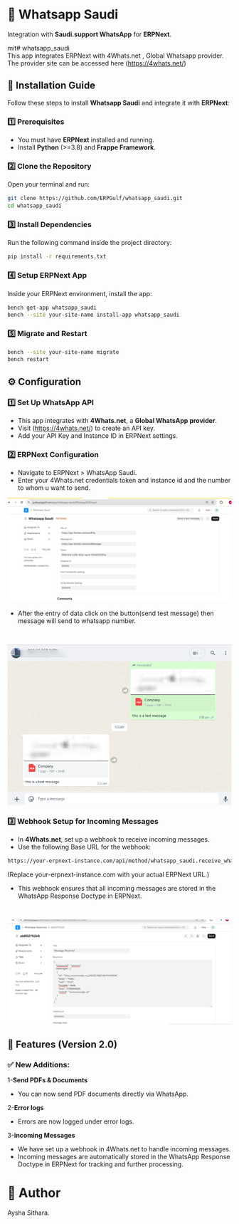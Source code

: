 # 📌 Whatsapp Saudi

Integration with **Saudi.support WhatsApp** for **ERPNext**.


mit# whatsapp_saudi<br>
This app integrates ERPNext with  4Whats.net ,  Global   Whatsapp provider. The provider site can be accessed here (https://4whats.net/)


## 🔧 Installation Guide
Follow these steps to install **Whatsapp Saudi** and integrate it with **ERPNext**:

### 1️⃣ Prerequisites
- You must have **ERPNext** installed and running.
- Install **Python** (>=3.8) and **Frappe Framework**.

### 2️⃣ Clone the Repository
Open your terminal and run:
```bash
git clone https://github.com/ERPGulf/whatsapp_saudi.git
cd whatsapp_saudi
```

### 3️⃣ Install Dependencies
Run the following command inside the project directory:
```bash
pip install -r requirements.txt
```

### 4️⃣ Setup ERPNext App
Inside your ERPNext environment, install the app:
```bash
bench get-app whatsapp_saudi
bench --site your-site-name install-app whatsapp_saudi
```

### 5️⃣ Migrate and Restart
```bash
bench --site your-site-name migrate
bench restart
```
## ⚙️ Configuration

### 1️⃣ Set Up WhatsApp API
- This app integrates with **4Whats.net**, a **Global WhatsApp provider**.
- Visit (https://4whats.net/) to create an API key.
- Add your API Key and Instance ID in ERPNext settings.
### 2️⃣ ERPNext Configuration
- Navigate to ERPNext > WhatsApp Saudi.
- Enter your 4Whats.net credentials token and instance id and the number to whom u want to send.

![WhatsApp Saudi Configuration](assets/screenshot_config.png)




- After the entry of data click on the button(send test message) then message will send to whatsapp number.
<br>


![WhatsApp Saudi Configuration](assets/image_blurred.png)
### 3️⃣ Webhook Setup for Incoming Messages
- In **4Whats.net**, set up a webhook to receive incoming messages.
- Use the following Base URL for the webhook:
```bash
https://your-erpnext-instance.com/api/method/whatsapp_saudi.receive_whatsapp_message
```
(Replace your-erpnext-instance.com with your actual ERPNext URL.)

- This webhook ensures that all incoming messages are stored in the WhatsApp Response Doctype in ERPNext.
<br>

![WhatsApp Saudi Configuration](assets/response1.png)

## 🚀 Features (Version 2.0)
### ✅ New Additions:
1-**Send PDFs & Documents**
- You can now send PDF documents directly via WhatsApp.

2-**Error logs**
- Errors are now logged under error logs.

3-**incoming Messages**
- We have set up a webhook in 4Whats.net to handle incoming messages.
- Incoming messages are automatically stored in the WhatsApp Response Doctype in ERPNext for tracking and further processing.

# 👤 Author
Aysha Sithara.
